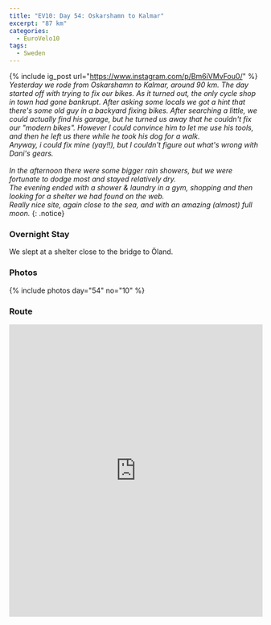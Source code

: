 ```yaml
---
title: "EV10: Day 54: Oskarshamn to Kalmar"
excerpt: "87 km"
categories:
  - EuroVelo10
tags:
  - Sweden
---
```

{% include ig_post url="https://www.instagram.com/p/Bm6iVMvFou0/" %}
_Yesterday we rode from Oskarshamn to Kalmar, around 90 km. The day started off with trying to fix our bikes. As it turned out, the only cycle shop in town had gone bankrupt. After asking some locals we got a hint that there's some old guy in a backyard fixing bikes. After searching a little, we could actually find his garage, but he turned us away that he couldn't fix our "modern bikes". However I could convince him to let me use his tools, and then he left us there while he took his dog for a walk.<br>
Anyway, i could fix mine (yay!!), but I couldn't figure out what's wrong with Dani's gears.
<br><br>
In the afternoon there were some bigger rain showers, but we were fortunate to dodge most and stayed relatively dry.
<br>
The evening ended with a shower & laundry in a gym, shopping and then looking for a shelter we had found on the web.
<br>
Really nice site, again close to the sea, and with an amazing (almost) full moon._
{: .notice}

### Overnight Stay

We slept at a shelter close to the bridge to Öland.

### Photos

{% include photos day="54" no="10" %}

### Route

<iframe src="https://www.komoot.de/tour/44690725/embed?profile=1" width="100%" height="580" frameborder="0" scrolling="no"></iframe>
